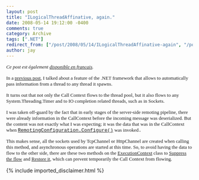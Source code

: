 ```yaml
---
layout: post
title: "ILogicalThreadAffinative, again."
date: 2008-05-14 19:12:00 -0400
comments: true
category: Archive
tags: [".NET"]
redirect_from: ["/post/2008/05/14/ILogicalThreadAffinative-again", "/post/2008/05/14/ilogicalthreadaffinative-again"]
author: jay
---
```

<!-- more -->
<p>
<font face="trebuchet ms,geneva" size="2"><em>Ce post est &eacute;galement </em><a href="http://blogs.codes-sources.com/jay/archive/2008/05/15/ilogicalthreadaffinative-suite.aspx"><em>disponible en francais</em></a><em>.</em>&nbsp;</font> 
</p>
<p>
<font face="trebuchet ms,geneva" size="2">In a <a href="/post/2008/02/NET-Threads-CallContext-and-ILogicalThreadAffinative.aspx">previous post</a>, I talked about a feature of the .NET framework that allows to automatically pass information from a thread to any thread it spawns. </font>
</p>
<p>
<font face="trebuchet ms,geneva" size="2">It turns out that not only the Call Context flows to the thread pool, but&nbsp;it also flows to any System.Threading.Timer and to IO completion related threads, such as in Sockets.</font> 
</p>
<p>
<font face="trebuchet ms,geneva" size="2">I was taken off-guard by the fact that in early stages of the server-side&nbsp;remoting pipeline, there were already information in the&nbsp;CallContext before the incoming message was deserialized. But the content was not exactly what I was expecting; it was the data that was in the CallContext when </font><a href="http://msdn.microsoft.com/en-us/library/system.runtime.remoting.remotingconfiguration.configure.aspx" title="RemotingConfiguration.Configure"><font face="courier new,courier" size="2">RemotingConfiguration.Configure()</font></a><font size="2"><font face="trebuchet ms,geneva">&nbsp;was invoked</font><font face="trebuchet ms,geneva"><font face="courier new,courier">.</font> </font></font>
</p>
<p>
<font face="trebuchet ms,geneva" size="2">This makes sense, all the sockets used by TcpChannel or HttpChannel are created when calling this method, and asynchronous operations are started at this time. So, to avoid having the data to flow to the other side, there are these two methods on the <a href="http://msdn.microsoft.com/en-us/library/system.threading.executioncontext.aspx" target="_blank" title="ExecutionContext">ExecutionContext</a> class to <a href="http://msdn.microsoft.com/en-us/library/system.threading.executioncontext.aspx" target="_blank" title="ExecutionContext.SuppressFlow">Suppress the flow</a> and <a href="http://msdn.microsoft.com/en-us/library/system.threading.executioncontext.restoreflow.aspx" target="_blank" title="ExecutionContext.RestoreFlow">Restore it</a>, which can&nbsp;prevent temporarily the Call Context from flowing.</font> 
</p>
<p>
<font face="Courier New" size="2"></font>
</p>

{% include imported_disclaimer.html %}
